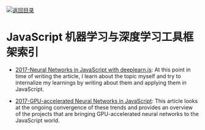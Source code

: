 [![返回目录](https://parg.co/UGo)](https://github.com/wxyyxc1992/Awesome-Links)

# JavaScript 机器学习与深度学习工具框架索引

* [2017-Neural Networks in JavaScript with deeplearn.js](https://parg.co/Upo): At this point in time of writing the article, I learn about the topic myself and try to internalize my learnings by writing about them and applying them in JavaScript.

* [2017-GPU-accelerated Neural Networks in JavaScript](https://parg.co/UxZ): This article looks at the ongoing convergence of these trends and provides an overview of the projects that are bringing GPU-accelerated neural networks to the JavaScript world.
